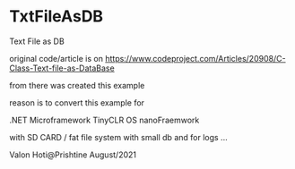 # TxtFileAsDB
Text File as DB

original code/article is on 
 https://www.codeproject.com/Articles/20908/C-Class-Text-file-as-DataBase 
 
 from there was created this example

reason is to convert this example for 

.NET Microframework 
TinyCLR OS 
nanoFraemwork 

with SD CARD / fat file system with small db and for logs ...

Valon Hoti@Prishtine 
August/2021
